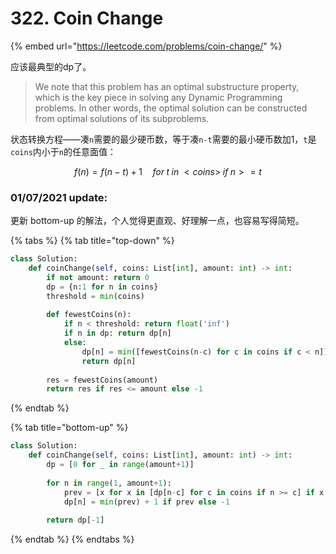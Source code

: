 # 322. Coin Change

{% embed url="https://leetcode.com/problems/coin-change/" %}

应该最典型的dp了。

> We note that this problem has an optimal substructure property, which is the key piece in solving any Dynamic Programming problems. In other words, the optimal solution can be constructed from optimal solutions of its subproblems.

状态转换方程——凑`n`需要的最少硬币数，等于凑`n-t`需要的最小硬币数加1，`t`是`coins`内小于`n`的任意面值：

$$
f(n) = f(n-t) + 1 \quad for \; t\; in\;<coins>\;if\;n>=t
$$

### 01/07/2021 update:

更新 bottom-up 的解法，个人觉得更直观、好理解一点，也容易写得简短。

{% tabs %}
{% tab title="top-down" %}
```python
class Solution:
    def coinChange(self, coins: List[int], amount: int) -> int:
        if not amount: return 0
        dp = {n:1 for n in coins}
        threshold = min(coins)
        
        def fewestCoins(n):
            if n < threshold: return float('inf')
            if n in dp: return dp[n]
            else: 
                dp[n] = min([fewestCoins(n-c) for c in coins if c < n]) + 1
                return dp[n]
        
        res = fewestCoins(amount)
        return res if res <= amount else -1
```
{% endtab %}

{% tab title="bottom-up" %}
```python
class Solution:
    def coinChange(self, coins: List[int], amount: int) -> int:
        dp = [0 for _ in range(amount+1)]
        
        for n in range(1, amount+1):
            prev = [x for x in [dp[n-c] for c in coins if n >= c] if x >= 0]
            dp[n] = min(prev) + 1 if prev else -1
        
        return dp[-1]
```
{% endtab %}
{% endtabs %}

